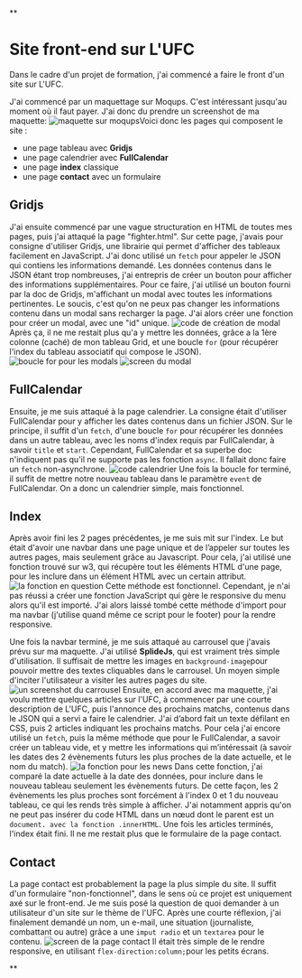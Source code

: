 ﻿**

# Site front-end sur L'UFC

Dans le cadre d'un projet de formation, j'ai commencé a faire le front d'un site sur L'UFC.

J'ai commencé par un maquettage sur Moqups. C'est intéressant jusqu'au moment où il faut payer.
J'ai donc du prendre un screenshot de ma maquette: 
![maquette sur moqups](https://i.postimg.cc/52WD02yT/wireframe.png)Voici donc les pages qui composent le site : 

 - une page tableau avec **Gridjs**
 - une page calendrier avec **FullCalendar**
 - une page **index** classique
 - une page **contact** avec un formulaire

## Gridjs

J'ai ensuite commencé par une vague structuration en HTML de toutes mes pages, puis j'ai attaqué la page "fighter.html". Sur cette page, j'avais pour consigne d'utiliser Gridjs, une librairie qui permet d'afficher des tableaux facilement en JavaScript.
J'ai donc utilisé un `fetch` pour appeler le JSON qui contiens les informations demandé.
Les données contenus dans le JSON étant trop nombreuses, j'ai entrepris de créer un bouton pour afficher des informations supplémentaires.
Pour ce faire, j'ai utilisé un bouton fourni par la doc de Gridjs, m'affichant un modal avec toutes les informations pertinentes.
Le soucis, c'est qu'on ne peux pas changer les informations contenu dans un modal sans recharger la page. J'ai alors créer une fonction pour créer un modal, avec une "id" unique.
![code de création de modal](https://i.postimg.cc/JnF2W1ST/code-create.jpg)
Après ça, il ne me restait plus qu'a y mettre les données, grâce a la 1ère colonne (caché) de mon tableau Grid, et une boucle `for` (pour récupérer l'index du tableau associatif qui compose le JSON).
![boucle for pour les modals](https://i.postimg.cc/G3WbFr9J/boucle-for-grid.jpg)
![screen du modal](https://i.postimg.cc/htrgRdsp/screen-modal.jpg)

## FullCalendar

Ensuite, je me suis attaqué à la page calendrier. La consigne était d'utiliser FullCalendar pour y afficher les dates contenus dans un fichier JSON.
Sur le principe, il suffit d'un `fetch`, d'une boucle `for` pour récupérer les données dans un autre tableau, avec les noms d'index requis par FullCalendar, à savoir `title` et `start`.
Cependant, FullCalendar et sa superbe doc n'indiquent pas qu'il ne supporte pas les fonction `async`. Il fallait donc faire un `fetch` non-asynchrone.
![code calendrier](https://i.postimg.cc/gcZ0N7VM/calendar.jpg)
Une fois la boucle for terminé, il suffit de mettre notre nouveau tableau dans le paramètre `event` de FullCalendar.
On a donc un calendrier simple, mais fonctionnel.

## Index
Après avoir fini les 2 pages précédentes, je me suis mit sur l'index. 
Le but était d'avoir une navbar dans une page unique et de l’appeler sur toutes les autres pages, mais seulement grâce au Javascript.
Pour cela, j'ai utilisé une fonction trouvé sur w3, qui récupère tout les éléments HTML d'une page, pour les inclure dans un élément HTML avec un certain attribut.
![la fonction en question](https://i.postimg.cc/d0JDpr2Q/code-include.jpg)
Cette méthode est fonctionnel.
Cependant, je n'ai pas réussi a créer une fonction JavaScript qui gère le responsive du menu alors qu'il est importé.
J'ai alors laissé tombé cette méthode d'import pour ma navbar (j'utilise quand même ce script pour le footer) pour la rendre responsive.

Une fois la navbar terminé, je me suis attaqué au carrousel que j'avais prévu sur ma maquette.
J'ai utilisé **SplideJs**, qui est vraiment très simple d'utilisation.
Il suffisait de mettre les images en `background-image`pour pouvoir mettre des textes cliquables dans le carrousel. Un moyen simple d'inciter l'utilisateur a visiter les autres pages du site.
![un screenshot du carrousel](https://i.postimg.cc/13R5mPds/screen-carrousel.jpg)
Ensuite, en accord avec ma maquette, j'ai voulu mettre quelques articles sur l'UFC, à commencer par une courte description de L'UFC, puis l'annonce des prochains matchs, contenus dans le JSON qui a servi a faire le calendrier.
J'ai d’abord fait un texte défilant en CSS, puis 2 articles indiquant les prochains matchs.
Pour cela j'ai encore utilisé un `fetch`, puis la même méthode que pour le FullCalendar, a savoir créer un tableau vide, et y mettre les informations qui m’intéressait (à savoir les dates des 2 évènements futurs les plus proches de la date actuelle, et le nom du match).
![la fonction pour les news](https://i.postimg.cc/pLgWD8TX/fonction-upcoming.jpg)
Dans cette fonction, j'ai comparé la date actuelle à la date des données, pour inclure dans le nouveau tableau seulement les évènements futurs.
De cette façon, les 2 évènements les plus proches sont forcément à l'index 0 et 1 du nouveau tableau, ce qui les rends très simple à afficher. 
J'ai notamment appris qu'on ne peut pas insérer du code HTML dans un nœud dont le parent est un `document. avec la fonction .innerHTML`.
Une fois les articles terminés, l'index était fini. Il ne me restait plus que le formulaire de la page contact.

## Contact

La page contact est probablement la page la plus simple du site. 
Il suffit d'un formulaire "non-fonctionnel", dans le sens où ce projet est uniquement axé sur le front-end.
Je me suis posé la question de quoi demander à un utilisateur d'un site sur le thème de l'UFC.
Après une courte réflexion, j'ai finalement demandé un nom, un e-mail, une situation (journaliste, combattant ou autre) grâce a une `imput radio` et un `textarea` pour le contenu.
![screen de la page contact](https://i.postimg.cc/2jZzpFcw/screen-contact.jpg)
Il était très simple de le rendre responsive, en utilisant `flex-direction:column;`pour les petits écrans.


**
